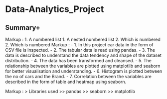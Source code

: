 # Data-Analytics_Project
## Summary+
 Markup : 1. A numbered list
              1. A nested numbered list
              2. Which is numbered
          2. Which is numbered
Markup : - 1. In this project car data in the form of CSV file is inspected.
         - 2. The tabular data is read using pandas.
         - 3. The data is described to understand the data tendency and shape of the dataset distribution.
         - 4. The data has been transformed and cleansed.
         - 5. The relationship between the variables are plotted using matplotlib and seaborn for better visualisation and understanding.
         - 6. Histogram is plotted between the no of cars and the Brand.
         - 7. Correlation between the variables are described in the form of table and heatmap using seaborn.


Markup :  > Libraries used
          >> pandas
          >> seaborn
          >> matplotlib
